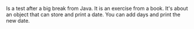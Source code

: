 Is a test after a big break from Java. It is an exercise from a book. It's about an object that can store and print a date. You can add days and print the new date.